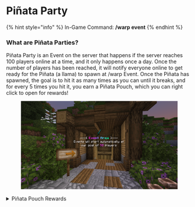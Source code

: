 # Piñata Party

{% hint style="info" %}
In-Game Command: **/warp event**
{% endhint %}

### What are Piñata Parties?

Piñata Party is an Event on the server that happens if the server reaches 100 players online at a time, and it only happens once a day. Once the number of players has been reached, it will notify everyone online to get ready for the Piñata (a llama) to spawn at /warp Event. Once the Piñata has spawned, the goal is to hit it as many times as you can until it breaks, and for every 5 times you hit it, you earn a Piñata Pouch, which you can right click to open for rewards!

<figure><img src="../../.gitbook/assets/event area.png" alt=""><figcaption></figcaption></figure>

<details>

<summary>Piñata Pouch Rewards</summary>

* Small Money Pouch
* Small XP Pouch
* Small Entropy Pouch
* Small Credits Pouch
* Mystery Augment
* Mystery Spawner
* Reward Crate Key
* Clover Crate Key
* ABC 123 Scoreboard Collectable

</details>
